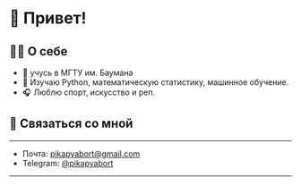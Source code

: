 # 👋 Привет!

## 🚀🪩 О себе
- 🚀 учусь в МГТУ им. Баумана
- 🌱 Изучаю Python, математическую статистику, машинное обучение.
- 🎧 Люблю спорт, искусство и реп.

## 🤝 Связаться со мной
---
- Почта: pikapyabort@gmail.com  
- Telegram: [@pikapyabort](https://t.me/pikapyabort)  
---

